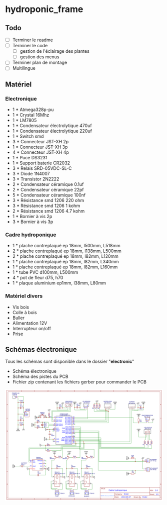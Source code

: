 # hydroponic_frame

## Todo
- [ ] Terminer le readme
- [ ] Terminer le code 
  - [ ] gestion de l'éclairage des plantes
  - [ ] gestion des menus
- [ ] Terminer plan de montage
- [ ] Multilingue

## Matériel

### Electronique
- 1 * Atmega328p-pu
- 1 * Crystal 16Mhz
- 1 * LM7805
- 1 * Condensateur électrolytique 470uf
- 1 * Condensateur électrolytique 220uf
- 1 * Switch smd
- 3 * Connecteur JST-XH 2p
- 1 * Connecteur JST-XH 3p
- 4 * Connecteur JST-XH 4p
- 1 * Puce DS3231
- 1 * Support baterie CR2032
- 3 * Relais SRD-05VDC-SL-C
- 3 * Diode 1N4007
- 3 * Transistor 2N2222
- 2 * Condensateur céramique 0.1uf
- 2 * Condensateur céramique 22pf
- 5 * Condensateur céramique 100nf
- 3 * Résistance smd 1206 220 ohm
- 3 * Résistance smd 1206 1 kohm
- 2 * Résistance smd 1206 4.7 kohm
- 1 * Bornier à vis 2p
- 3 * Bornier à vis 3p

### Cadre hydroponique
- 1 * plache contreplaqué ep 18mm, l500mm, L518mm
- 2 * plache contreplaqué ep 18mm, l138mm, L500mm
- 2 * plache contreplaqué ep 18mm, l82mm, L120mm
- 1 * plache contreplaqué ep 18mm, l82mm, L340mm
- 1 * plache contreplaqué ep 18mm, l82mm, L160mm
- 1 * tube PVC d100mm, L500mm
- 4 * pot de fleur d75, h70
- 1 * plaque aluminium ep1mm, l38mm, L80mm

### Matériel divers
- Vis bois
- Colle à bois
- Buller
- Alimentation 12V
- Interrupteur on/off
- Prise 

## Schémas électronique
Tous les schémas sont disponible dans le dossier "**electronic**"

- Schéma électronique
- Schéma des pistes du PCB
- Fichier zip contenant les fichiers gerber pour commander le PCB

![alt text](electronic/SCH.png)